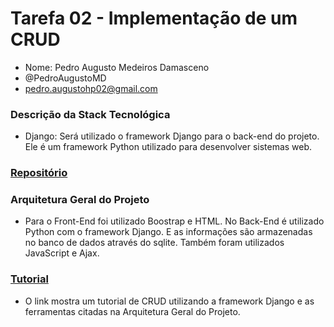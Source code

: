 # Tarefa 02 - Implementação de um CRUD

* Nome: Pedro Augusto Medeiros Damasceno
* @PedroAugustoMD
* pedro.augustohp02@gmail.com

### Descrição da Stack Tecnológica

* Django: Será utilizado o framework Django para o back-end do projeto. Ele é um framework Python utilizado para desenvolver sistemas web.

### [Repositório](https://github.com/PedroAugustoMD/CRUD-Django)

### Arquitetura Geral do Projeto

* Para o Front-End foi utilizado Boostrap e HTML. No Back-End é utilizado Python com o framework Django. E as informações são armazenadas no banco de dados através do sqlite. Também foram utilizados JavaScript e Ajax. 

### [Tutorial](https://www.geeksforgeeks.org/django-crud-create-retrieve-update-delete-function-based-views/)
 * O link mostra um tutorial de CRUD utilizando a framework Django e as ferramentas citadas na Arquitetura Geral do Projeto. 